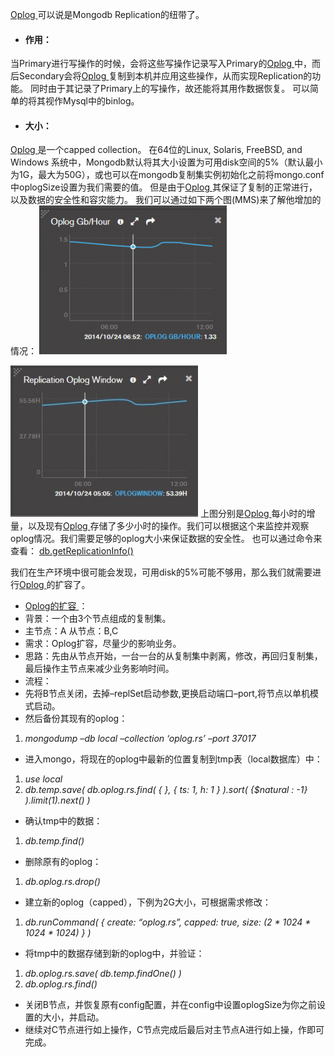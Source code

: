 [Oplog ](http://docs.mongoing.com/manual-zh/core/replica-set-oplog.html)可以说是Mongodb Replication的纽带了。

- #### 作用：

当Primary进行写操作的时候，会将这些写操作记录写入Primary的[Oplog ](http://docs.mongoing.com/manual-zh/core/replica-set-oplog.html)中，而后Secondary会将[Oplog ](http://docs.mongoing.com/manual-zh/core/replica-set-oplog.html)复制到本机并应用这些操作，从而实现Replication的功能。
同时由于其记录了Primary上的写操作，故还能将其用作数据恢复。
可以简单的将其视作Mysql中的binlog。

- #### 大小：

[Oplog ](http://docs.mongoing.com/manual-zh/core/replica-set-oplog.html)是一个capped collection。
在64位的Linux, Solaris, FreeBSD, and Windows 系统中，Mongodb默认将其大小设置为可用disk空间的5%（默认最小为1G，最大为50G），或也可以在mongodb复制集实例初始化之前将mongo.conf中oplogSize设置为我们需要的值。
但是由于[Oplog ](http://docs.mongoing.com/manual-zh/core/replica-set-oplog.html)其保证了复制的正常进行，以及数据的安全性和容灾能力。
我们可以通过如下两个图(MMS)来了解他增加的情况：
[![131](assets/131-300x238.png)](http://mongoing.com/wp-content/uploads/2014/10/131.png)

[![123](assets/123-300x242.jpg)](http://mongoing.com/wp-content/uploads/2014/10/123.jpg)
上图分别是[Oplog ](http://docs.mongoing.com/manual-zh/core/replica-set-oplog.html)每小时的增量，以及现有[Oplog ](http://docs.mongoing.com/manual-zh/core/replica-set-oplog.html)存储了多少小时的操作。我们可以根据这个来监控并观察oplog情况。我们需要足够的oplog大小来保证数据的安全性。
也可以通过命令来查看：
[db.getReplicationInfo()](http://docs.mongoing.com/manual-zh/reference/method/db.getReplicationInfo.html#db.getReplicationInfo)

我们在生产环境中很可能会发现，可用disk的5%可能不够用，那么我们就需要进行[Oplog ](http://docs.mongoing.com/manual-zh/core/replica-set-oplog.html)的扩容了。

- [Oplog的扩容 ](http://docs.mongoing.com/manual-zh/tutorial/change-oplog-size.html)：
- 背景：一个由3个节点组成的复制集。
- 主节点：A 从节点：B,C
- 需求：Oplog扩容，尽量少的影响业务。
- 思路：先由从节点开始，一台一台的从复制集中剥离，修改，再回归复制集，最后操作主节点来减少业务影响时间。
- 流程：
- 先将B节点关闭，去掉–replSet启动参数,更换启动端口–port,将节点以单机模式启动。
- 然后备份其现有的oplog：

1. *mongodump –db local –collection ‘oplog.rs’ –port 37017*

- 进入mongo，将现在的oplog中最新的位置复制到tmp表（local数据库）中：

1. *use local*
2. *db.temp.save( db.oplog.rs.find( { }, { ts: 1, h: 1 } ).sort( {$natural : -1} ).limit(1).next() )*

- 确认tmp中的数据：

1. *db.temp.find()*

- 删除原有的oplog：

1. *db.oplog.rs.drop()*

- 建立新的oplog（capped），下例为2G大小，可根据需求修改：

1. *db.runCommand( { create: “oplog.rs”, capped: true, size: (2 \* 1024 \* 1024 \* 1024) } )*

- 将tmp中的数据存储到新的oplog中，并验证：

1. *db.oplog.rs.save( db.temp.findOne() )*
2. *db.oplog.rs.find()*

- 关闭B节点，并恢复原有config配置，并在config中设置oplogSize为你之前设置的大小，并启动。
- 继续对C节点进行如上操作，C节点完成后最后对主节点A进行如上操，作即可完成。